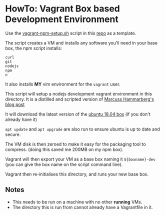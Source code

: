 # HowTo: Vagrant Box based Development Environment
Use the [vagrant-npm-setup.sh](vagrant-npm-setup.sh) script in this
[repo](https://github.com/ccdale/ccabin) as a template.

The script creates a VM and installs any software you'll need in your base box,
the npm script installs:
```
curl
git
nodejs
npm
n
```
It also installs **MY** vim environment for the `vagrant` user.

This script will setup a nodejs development vagrant environment in this
directory.  It is a distilled and scripted version of [Marcuss Hammarberg's
blog
post](http://www.marcusoft.net/2014/03/setting-up-complete-node-development.html)

It will download the latest version of the [ubuntu 18.04
box](https://app.vagrantup.com/bento/boxes/ubuntu-18.04) (if you don't already
have it)

`apt update` and `apt upgrade` are also run to ensure ubuntu is up to date and
secure.

The VM disk is then zeroed to make it easy for the packaging tool to compress.
(doing this saved me 200MB on my npm box).

Vagrant will then export your VM as a base box naming it `${boxname}-dev`
(you can give the box name on the script command line).

Vagrant then re-initialises this directory, and runs your new base box.

## Notes
* This needs to be run on a machine with no other **running** VMs.
* The directory this is run from cannot already have a Vagrantfile in it.
